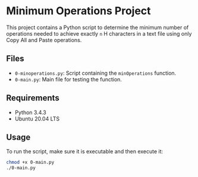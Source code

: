 # Minimum Operations Project

This project contains a Python script to determine the minimum number of operations needed to achieve exactly `n` H characters in a text file using only Copy All and Paste operations.

## Files
- `0-minoperations.py`: Script containing the `minOperations` function.
- `0-main.py`: Main file for testing the function.

## Requirements
- Python 3.4.3
- Ubuntu 20.04 LTS

## Usage
To run the script, make sure it is executable and then execute it:

```bash
chmod +x 0-main.py
./0-main.py
